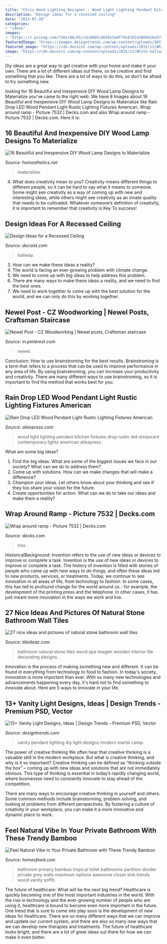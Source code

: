 ```yaml
---
title: "Chris Wood Lighting Designer - Wood Light Lighting Pendant Kitchen Fixtures Drop Rustic Led Restaurant Contemporary Lights American Aliexpress"
description: "Design ideas for a recessed ceiling"
date: "2023-07-20"
categories:
- "ideas"
images:
- "https://i.pinimg.com/736x/88/65/cd/8865cd65915a0f795478143809416a57--newel-posts-inlays.jpg"
featuredImage: "https://images.designtrends.com/wp-content/uploads/2017/01/21182548/Diy-Vanity-Pendant-Lighting.jpg"
featured_image: "https://cdn.decoist.com/wp-content/uploads/2015/11/White-hallway-with-a-recessed-ceiling.jpg"
image: "https://cdn.decoist.com/wp-content/uploads/2015/11/White-hallway-with-a-recessed-ceiling.jpg"
---
```



Diy ideas are a great way to get creative with your home and make it your own. There are a lot of different ideas out there, so be creative and find something that you like. There are a lot of ways to do this, so don't be afraid to try something new.

	

		
looking for 16 Beautiful and Inexpensive DIY Wood Lamp Designs to Materialize you've came to the right web. We have 8 Images about 16 Beautiful and Inexpensive DIY Wood Lamp Designs to Materialize like Rain Drop LED Wood Pendant Light Rustic Lighting Fixtures American, Wrap around ramp - Picture 7532 | Decks.com and also Wrap around ramp - Picture 7532 | Decks.com. Here it is:
		
    
## 16 Beautiful And Inexpensive DIY Wood Lamp Designs To Materialize

<img loading=lazy src="https://cdn.homesthetics.net/wp-content/uploads/2015/08/15-Beautiful-and-Inexpensive-DIY-Wood-Lamp-Designs-to-Materialize-homesthetics-decor-21.jpg" onerror="this.onerror=null;this.src='https://tse3.mm.bing.net/th?id=OIP.6rfpcdfXSlI8tW91ll4ElwHaLG&amp;pid=15.1';" alt="16 Beautiful and Inexpensive DIY Wood Lamp Designs to Materialize">

_Source: homesthetics.net_

>materialize. 

	

4. What does creativity mean to you?
Creativity means different things to different people, so it can be hard to say what it means to someone. Some might see creativity as a way of coming up with new and interesting ideas, while others might see creativity as an innate quality that needs to be cultivated. Whatever someone’s definition of creativity, it is important to remember that creativity is Key To success!

    
## Design Ideas For A Recessed Ceiling

<img loading=lazy src="https://cdn.decoist.com/wp-content/uploads/2015/11/White-hallway-with-a-recessed-ceiling.jpg" onerror="this.onerror=null;this.src='https://tse4.mm.bing.net/th?id=OIP._GzxJBKnWR7762wvgVoZqwHaLI&amp;pid=15.1';" alt="Design Ideas for a Recessed Ceiling">

_Source: decoist.com_

>hallway. 

	

3. How can we make these ideas a reality?
1. The world is facing an ever-growing problem with climate change. 
2. We need to come up with big ideas to help address this problem. 
3. There are many ways to make these ideas a reality, and we need to find the best ones. 
4. We need to work together to come up with the best solution for the world, and we can only do this by working together.

    
## Newel Post - CZ Woodworking | Newel Posts, Craftsman Staircase

<img loading=lazy src="https://i.pinimg.com/736x/88/65/cd/8865cd65915a0f795478143809416a57--newel-posts-inlays.jpg" onerror="this.onerror=null;this.src='https://tse1.mm.bing.net/th?id=OIP.IghpNSFdgdm8uH12pUj2RwHaJ3&amp;pid=15.1';" alt="Newel Post - CZ Woodworking | Newel posts, Craftsman staircase">

_Source: in.pinterest.com_

>newel. 

	

Conclusion: How to use brainstroming for the best results.
Brainstroming is a term that refers to a process that can be used to improve performance in any area of life. By using brainstroming, you can increase your productivity and creativity. There are many different ways to use brainstroming, so it is important to find the method that works best for you.

    
## Rain Drop LED Wood Pendant Light Rustic Lighting Fixtures American

<img loading=lazy src="https://ae01.alicdn.com/kf/HTB18JN9KpXXXXbtaXXXq6xXFXXXO/Rain-Drop-LED-Wood-Pendant-Light-Rustic-Lighting-Fixtures-American-Contemporary-Design-Kitchen-for-Shop-Restaurant.jpg" onerror="this.onerror=null;this.src='https://tse2.mm.bing.net/th?id=OIP.niB-xidDE-RK4mEWx4KmqQHaHa&amp;pid=15.1';" alt="Rain Drop LED Wood Pendant Light Rustic Lighting Fixtures American">

_Source: aliexpress.com_

>wood light lighting pendant kitchen fixtures drop rustic led restaurant contemporary lights american aliexpress. 

	

What are some big ideas?
1. Find the big ideas. What are some of the biggest issues we face in our society? What can we do to address them?
2. Come up with solutions. How can we make changes that will make a difference?
3. Champion your ideas. Let others know about your thinking and see if they too share your vision for the future.
4. Create opportunities for action. What can we do to take our ideas and make them a reality?

    
## Wrap Around Ramp - Picture 7532 | Decks.com

<img loading=lazy src="https://www.decks.com/media/whghdev3/18012516124500.jpg" onerror="this.onerror=null;this.src='https://tse3.mm.bing.net/th?id=OIP.zkcPS0oU-ULXenGzKOsOUgHaFj&amp;pid=15.1';" alt="Wrap around ramp - Picture 7532 | Decks.com">

_Source: decks.com_

>trex. 

	

HistoricalBackground: Invention refers to the use of new ideas or devices to improve or complete a task.
Invention is the use of new ideas or devices to improve or complete a task. The history of invention is filled with stories of people who came up with new ways to do things, and often these ideas led to new products, services, or treatments. Today, we continue to see innovation in all areas of life, from technology to fashion. In some cases, this has led to profound change for the world around us - for example, the development of the printing press and the telephone. In other cases, it has just meant more innovation in the ways we work and live.

    
## 27 Nice Ideas And Pictures Of Natural Stone Bathroom Wall Tiles

<img loading=lazy src="http://www.tileideaz.com/wp-content/uploads/2015/09/interior-bathroom-other-natural-spa-like-bathroom-interior-design-decorating-ideas-with-wooden-wall-and-stone-tile-natural-wood-interiors-bathroom.jpg" onerror="this.onerror=null;this.src='https://tse4.mm.bing.net/th?id=OIP.BMOJjo35B51x4HHFJrrmUwHaFj&amp;pid=15.1';" alt="27 nice ideas and pictures of natural stone bathroom wall tiles">

_Source: tileideaz.com_

>bathroom natural stone tiles wood spa imagen wooden interior tile decorating designs. 

	

Innovation is the process of making something new and different. It can be found in everything from technology to food to fashion. In today's society, innovation is more important than ever. With so many new technologies and advancements happening every day, it's hard not to find something to innovate about. Here are 5 ways to innovate in your life.

    
## 13+ Vanity Light Designs, Ideas | Design Trends - Premium PSD, Vector

<img loading=lazy src="https://images.designtrends.com/wp-content/uploads/2017/01/21182548/Diy-Vanity-Pendant-Lighting.jpg" onerror="this.onerror=null;this.src='https://tse3.mm.bing.net/th?id=OIP.EOBTqSKlcQBXSD3GQPi2HwHaJ2&amp;pid=15.1';" alt="13+ Vanity Light Designs, Ideas | Design Trends - Premium PSD, Vector">

_Source: designtrends.com_

>vanity pendant lighting diy light designs modern martis camp. 

	

The power of creative thinking
We often hear that creative thinking is a valuable skill in the modern workplace. But what is creative thinking, and why is it so important?
Creative thinking can be defined as “thinking outside the box” – coming up with new ideas and solutions that are not immediately obvious. This type of thinking is essential in today’s rapidly changing world, where businesses need to constantly innovate to stay ahead of the competition.

There are many ways to encourage creative thinking in yourself and others. Some common methods include brainstorming, problem solving, and looking at problems from different perspectives. By fostering a culture of creativity in your workplace, you can make it a more innovative and dynamic place to work.

    
## Feel Natural Vibe In Your Private Bathroom With These Trendy Bamboo

<img loading=lazy src="http://homesfeed.com/wp-content/uploads/2018/03/tropical-bathroom-design-bamboo-room-partition-with-dark-wood-frame-white-toilet-grey-tiled-walls-grey-tiled-floors-yellow-light-fixtures-floating-wood-bathroom-vanity-with-white-countertop.jpg" onerror="this.onerror=null;this.src='https://tse3.mm.bing.net/th?id=OIP.RAV4JBb7Z1JsqAJxXj1-nAHaLm&amp;pid=15.1';" alt="Feel Natural Vibe in Your Private Bathroom with These Trendy Bamboo">

_Source: homesfeed.com_

>bathroom privacy bamboo tropical toilet bathrooms partition divider private grey walls maximum options awesome closet sink trendy wood vanity soffit. 

	

The future of healthcare: What will be the next big trend?
Healthcare is quickly becoming one of the most important industries in the world. With the rise in technology and the ever-growing number of people who are using it, healthcare is bound to become even more important in the future. One trend that is sure to come into play soon is the development of new ideas for healthcare. There are so many different ways that we can improve and update our current system, and there are also so many new ways that we can develop new therapies and treatments. The future of healthcare looks bright, and there are a lot of great ideas out there for how we can make it even better.


